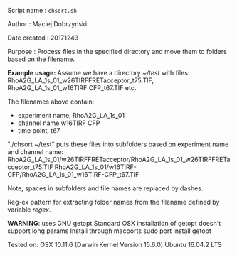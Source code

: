 Script name      : `chsort.sh`

Author           : Maciej Dobrzynski

Date created     : 20171243

Purpose          : Process files in the specified directory and move them to
				  folders based on the filename.

**Example usage:**
Assume we have a directory *~/test* with files: 
    RhoA2G_LA_1s_01_w26TIRFFRETacceptor_t75.TIF,
    RhoA2G_LA_1s_01_w16TIRF CFP_t67.TIF
    etc.

The filenames above contain:

 - experiment name, RhoA2G_LA_1s_01
 - channel name w16TIRF CFP
 - time point, t67
 
"./chsort ~/test" puts these files into subfolders based on experiment name and channel name:
   RhoA2G_LA_1s_01/w26TIRFFRETacceptor/RhoA2G_LA_1s_01_w26TIRFFRETacceptor_t75.TIF
   RhoA2G_LA_1s_01/w16TIRF-CFP/RhoA2G_LA_1s_01_w16TIRF-CFP_t67.TIF
  
Note, spaces in subfolders and file names are replaced by dashes.
 
Reg-ex pattern for extracting folder names from the filename defined by variable *regex*.
 
**WARNING**: uses GNU getopt
Standard OSX installation of getopt doesn't support long params
Install through macports
sudo port install getopt

Tested on:
OSX 10.11.6 (Darwin Kernel Version 15.6.0)
Ubuntu 16.04.2 LTS
